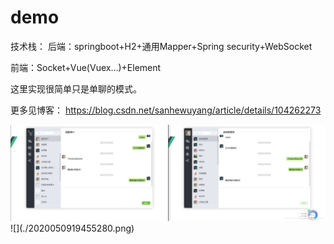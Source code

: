 # demo

技术栈：
后端：springboot+H2+通用Mapper+Spring security+WebSocket

前端：Socket+Vue(Vuex...)+Element

这里实现很简单只是单聊的模式。

更多见博客：  https://blog.csdn.net/sanhewuyang/article/details/104262273

<img src="https://github.com/LIRUILONGS/demo/blob/master/2020050919455280.png"/>
![](./2020050919455280.png) 

